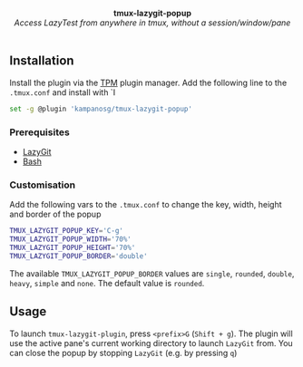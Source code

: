 <p align="center">
    <b>tmux-lazygit-popup</b>
    <br />
    <i>Access LazyTest from anywhere in tmux, without a session/window/pane</i>
    <br />
    <br />
</p>

## Installation

Install the plugin via the [TPM](https://github.com/tmux-plugins/tpm/) plugin manager. Add the following line to the `.tmux.conf` and install with `<prefix>I

```sh
set -g @plugin 'kampanosg/tmux-lazygit-popup'
```

### Prerequisites

* [LazyGit](https://github.com/jesseduffield/lazygit)
* [Bash](https://www.gnu.org/software/bash/)

### Customisation

Add the following vars to the `.tmux.conf` to change the key, width, height and border of the popup

```sh
TMUX_LAZYGIT_POPUP_KEY='C-g'
TMUX_LAZYGIT_POPUP_WIDTH='70%'
TMUX_LAZYGIT_POPUP_HEIGHT='70%'
TMUX_LAZYGIT_POPUP_BORDER='double'
```

The available `TMUX_LAZYGIT_POPUP_BORDER` values are `single`, `rounded`, `double`, `heavy`, `simple` and `none`. The default value is `rounded`.

## Usage

To launch `tmux-lazygit-plugin`, press `<prefix>G` (`Shift + g`). The plugin will use the active pane's current working directory to launch `LazyGit` from. You can close the popup by stopping `LazyGit` (e.g. by pressing `q`)
